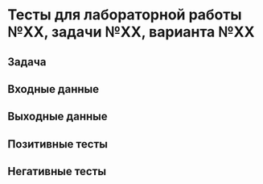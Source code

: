# Тесты для лабораторной работы №XX, задачи №XX, варианта №XX

## Задача

## Входные данные

## Выходные данные

## Позитивные тесты

## Негативные тесты